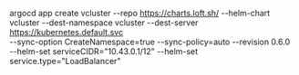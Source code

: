 argocd app create vcluster --repo https://charts.loft.sh/ --helm-chart vcluster --dest-namespace vcluster --dest-server https://kubernetes.default.svc \
                               --sync-option CreateNamespace=true --sync-policy=auto --revision 0.6.0 \
                               --helm-set serviceCIDR="10.43.0.1/12" --helm-set service.type="LoadBalancer"